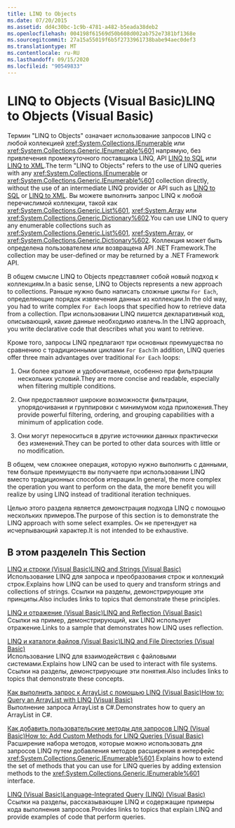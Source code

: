 ```yaml
---
title: LINQ to Objects
ms.date: 07/20/2015
ms.assetid: dd4c30bc-1c9b-4781-a482-b5eada38deb2
ms.openlocfilehash: 004198f61569d50b608d002ab752e7381bf1368e
ms.sourcegitcommit: 27a15a55019f6b5f2733961738babe94aec0def3
ms.translationtype: MT
ms.contentlocale: ru-RU
ms.lasthandoff: 09/15/2020
ms.locfileid: "90549833"
---
```

# <a name="linq-to-objects-visual-basic"></a><span data-ttu-id="9bdf3-102">LINQ to Objects (Visual Basic)</span><span class="sxs-lookup"><span data-stu-id="9bdf3-102">LINQ to Objects (Visual Basic)</span></span>
<span data-ttu-id="9bdf3-103">Термин "LINQ to Objects" означает использование запросов LINQ с любой коллекцией <xref:System.Collections.IEnumerable> или <xref:System.Collections.Generic.IEnumerable%601> напрямую, без привлечения промежуточного поставщика LINQ, API [LINQ to SQL](../../../../framework/data/adonet/sql/linq/index.md) или [LINQ to XML](../../../../standard/linq/linq-xml-overview.md).</span><span class="sxs-lookup"><span data-stu-id="9bdf3-103">The term "LINQ to Objects" refers to the use of LINQ queries with any <xref:System.Collections.IEnumerable> or <xref:System.Collections.Generic.IEnumerable%601> collection directly, without the use of an intermediate LINQ provider or API such as [LINQ to SQL](../../../../framework/data/adonet/sql/linq/index.md) or [LINQ to XML](../../../../standard/linq/linq-xml-overview.md).</span></span> <span data-ttu-id="9bdf3-104">Вы можете выполнить запрос LINQ к любой перечислимой коллекции, такой как <xref:System.Collections.Generic.List%601>, <xref:System.Array> или <xref:System.Collections.Generic.Dictionary%602>.</span><span class="sxs-lookup"><span data-stu-id="9bdf3-104">You can use LINQ to query any enumerable collections such as <xref:System.Collections.Generic.List%601>, <xref:System.Array>, or <xref:System.Collections.Generic.Dictionary%602>.</span></span> <span data-ttu-id="9bdf3-105">Коллекция может быть определена пользователем или возвращена API .NET Framework.</span><span class="sxs-lookup"><span data-stu-id="9bdf3-105">The collection may be user-defined or may be returned by a .NET Framework API.</span></span>  
  
 <span data-ttu-id="9bdf3-106">В общем смысле LINQ to Objects представляет собой новый подход к коллекциям.</span><span class="sxs-lookup"><span data-stu-id="9bdf3-106">In a basic sense, LINQ to Objects represents a new approach to collections.</span></span> <span data-ttu-id="9bdf3-107">Раньше нужно было написать сложные циклы `For Each`, определяющие порядок извлечения данных из коллекции.</span><span class="sxs-lookup"><span data-stu-id="9bdf3-107">In the old way, you had to write complex `For Each` loops that specified how to retrieve data from a collection.</span></span> <span data-ttu-id="9bdf3-108">При использовании LINQ пишется декларативный код, описывающий, какие данные необходимо извлечь.</span><span class="sxs-lookup"><span data-stu-id="9bdf3-108">In the LINQ approach, you write declarative code that describes what you want to retrieve.</span></span>  
  
 <span data-ttu-id="9bdf3-109">Кроме того, запросы LINQ предлагают три основных преимущества по сравнению с традиционными циклами `For Each`:</span><span class="sxs-lookup"><span data-stu-id="9bdf3-109">In addition, LINQ queries offer three main advantages over traditional `For Each` loops:</span></span>  
  
1. <span data-ttu-id="9bdf3-110">Они более краткие и удобочитаемые, особенно при фильтрации нескольких условий.</span><span class="sxs-lookup"><span data-stu-id="9bdf3-110">They are more concise and readable, especially when filtering multiple conditions.</span></span>  
  
2. <span data-ttu-id="9bdf3-111">Они предоставляют широкие возможности фильтрации, упорядочивания и группировки с минимумом кода приложения.</span><span class="sxs-lookup"><span data-stu-id="9bdf3-111">They provide powerful filtering, ordering, and grouping capabilities with a minimum of application code.</span></span>  
  
3. <span data-ttu-id="9bdf3-112">Они могут переноситься в другие источники данных практически без изменений.</span><span class="sxs-lookup"><span data-stu-id="9bdf3-112">They can be ported to other data sources with little or no modification.</span></span>  
  
 <span data-ttu-id="9bdf3-113">В общем, чем сложнее операция, которую нужно выполнить с данными, тем больше преимуществ вы получаете при использовании LINQ вместо традиционных способов итерации.</span><span class="sxs-lookup"><span data-stu-id="9bdf3-113">In general, the more complex the operation you want to perform on the data, the more benefit you will realize by using LINQ instead of traditional iteration techniques.</span></span>  
  
 <span data-ttu-id="9bdf3-114">Целью этого раздела является демонстрация подхода LINQ с помощью нескольких примеров.</span><span class="sxs-lookup"><span data-stu-id="9bdf3-114">The purpose of this section is to demonstrate the LINQ approach with some select examples.</span></span> <span data-ttu-id="9bdf3-115">Он не претендует на исчерпывающий характер.</span><span class="sxs-lookup"><span data-stu-id="9bdf3-115">It is not intended to be exhaustive.</span></span>  
  
## <a name="in-this-section"></a><span data-ttu-id="9bdf3-116">В этом разделе</span><span class="sxs-lookup"><span data-stu-id="9bdf3-116">In This Section</span></span>  
 [<span data-ttu-id="9bdf3-117">LINQ и строки (Visual Basic)</span><span class="sxs-lookup"><span data-stu-id="9bdf3-117">LINQ and Strings (Visual Basic)</span></span>](linq-and-strings.md)  
 <span data-ttu-id="9bdf3-118">Использование LINQ для запроса и преобразования строк и коллекций строк.</span><span class="sxs-lookup"><span data-stu-id="9bdf3-118">Explains how LINQ can be used to query and transform strings and collections of strings.</span></span> <span data-ttu-id="9bdf3-119">Ссылки на разделы, демонстрирующие эти принципы.</span><span class="sxs-lookup"><span data-stu-id="9bdf3-119">Also includes links to topics that demonstrate these principles.</span></span>  
  
 [<span data-ttu-id="9bdf3-120">LINQ и отражение (Visual Basic)</span><span class="sxs-lookup"><span data-stu-id="9bdf3-120">LINQ and Reflection (Visual Basic)</span></span>](linq-and-reflection.md)  
 <span data-ttu-id="9bdf3-121">Ссылки на пример, демонстрирующий, как LINQ использует отражение.</span><span class="sxs-lookup"><span data-stu-id="9bdf3-121">Links to a sample that demonstrates how LINQ uses reflection.</span></span>  
  
 [<span data-ttu-id="9bdf3-122">LINQ и каталоги файлов (Visual Basic)</span><span class="sxs-lookup"><span data-stu-id="9bdf3-122">LINQ and File Directories (Visual Basic)</span></span>](linq-and-file-directories.md)  
 <span data-ttu-id="9bdf3-123">Использование LINQ для взаимодействия с файловыми системами.</span><span class="sxs-lookup"><span data-stu-id="9bdf3-123">Explains how LINQ can be used to interact with file systems.</span></span> <span data-ttu-id="9bdf3-124">Ссылки на разделы, демонстрирующие эти понятия.</span><span class="sxs-lookup"><span data-stu-id="9bdf3-124">Also includes links to topics that demonstrate these concepts.</span></span>  
  
 [<span data-ttu-id="9bdf3-125">Как выполнить запрос к ArrayList с помощью LINQ (Visual Basic)</span><span class="sxs-lookup"><span data-stu-id="9bdf3-125">How to: Query an ArrayList with LINQ (Visual Basic)</span></span>](how-to-query-an-arraylist-with-linq.md)  
 <span data-ttu-id="9bdf3-126">Выполнение запроса ArrayList в C#.</span><span class="sxs-lookup"><span data-stu-id="9bdf3-126">Demonstrates how to query an ArrayList in C#.</span></span>  
  
 [<span data-ttu-id="9bdf3-127">Как добавить пользовательские методы для запросов LINQ (Visual Basic)</span><span class="sxs-lookup"><span data-stu-id="9bdf3-127">How to: Add Custom Methods for LINQ Queries (Visual Basic)</span></span>](how-to-add-custom-methods-for-linq-queries.md)  
 <span data-ttu-id="9bdf3-128">Расширение набора методов, которые можно использовать для запросов LINQ путем добавления методов расширения в интерфейс <xref:System.Collections.Generic.IEnumerable%601>.</span><span class="sxs-lookup"><span data-stu-id="9bdf3-128">Explains how to extend the set of methods that you can use for LINQ queries by adding extension methods to the <xref:System.Collections.Generic.IEnumerable%601> interface.</span></span>  
  
 [<span data-ttu-id="9bdf3-129">LINQ (Visual Basic)</span><span class="sxs-lookup"><span data-stu-id="9bdf3-129">Language-Integrated Query (LINQ) (Visual Basic)</span></span>](index.md)  
 <span data-ttu-id="9bdf3-130">Ссылки на разделы, рассказывающие LINQ и содержащие примеры кода выполнения запросов.</span><span class="sxs-lookup"><span data-stu-id="9bdf3-130">Provides links to topics that explain LINQ and provide examples of code that perform queries.</span></span>
